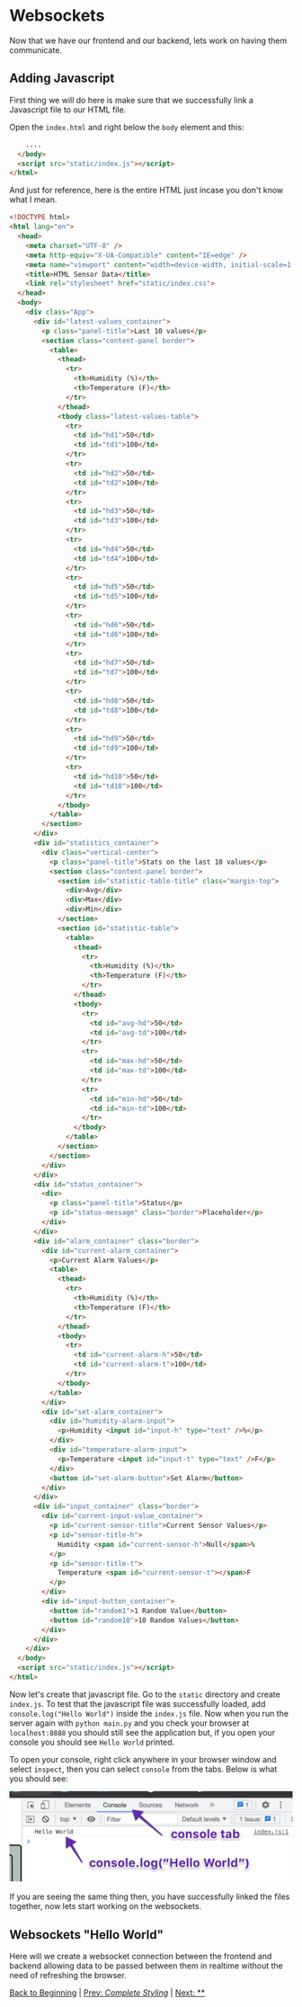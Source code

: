 # Websockets

Now that we have our frontend and our backend, lets work on having them communicate.  

## Adding Javascript

First thing we will do here is make sure that we successfully link a Javascript file to our HTML file.  

Open the `index.html` and right below the `body` element and this:  

``` html
    ....
  </body>
  <script src="static/index.js"></script>
</html>
```

And just for reference, here is the entire HTML just incase you don't know what I mean.  

``` html
<!DOCTYPE html>
<html lang="en">
  <head>
    <meta charset="UTF-8" />
    <meta http-equiv="X-UA-Compatible" content="IE=edge" />
    <meta name="viewport" content="width=device-width, initial-scale=1.0" />
    <title>HTML Sensor Data</title>
    <link rel="stylesheet" href="static/index.css">
  </head>
  <body>
    <div class="App">
      <div id="latest-values_container">
        <p class="panel-title">Last 10 values</p>
        <section class="content-panel border">
          <table>
            <thead>
              <tr>
                <th>Humidity (%)</th>
                <th>Temperature (F)</th>
              </tr>
            </thead>
            <tbody class="latest-values-table">
              <tr>
                <td id="hd1">50</td>
                <td id="td1">100</td>
              </tr>
              <tr>
                <td id="hd2">50</td>
                <td id="td2">100</td>
              </tr>
              <tr>
                <td id="hd3">50</td>
                <td id="td3">100</td>
              </tr>
              <tr>
                <td id="hd4">50</td>
                <td id="td4">100</td>
              </tr>
              <tr>
                <td id="hd5">50</td>
                <td id="td5">100</td>
              </tr>
              <tr>
                <td id="hd6">50</td>
                <td id="td6">100</td>
              </tr>
              <tr>
                <td id="hd7">50</td>
                <td id="td7">100</td>
              </tr>
              <tr>
                <td id="hd8">50</td>
                <td id="td8">100</td>
              </tr>
              <tr>
                <td id="hd9">50</td>
                <td id="td9">100</td>
              </tr>
              <tr>
                <td id="hd10">50</td>
                <td id="td10">100</td>
              </tr>
            </tbody>
          </table>
        </section>
      </div>
      <div id="statistics_container">
        <div class="vertical-center">
          <p class="panel-title">Stats on the last 10 values</p>
          <section class="content-panel border">
            <section id="statistic-table-title" class="margin-top">
              <div>Avg</div>
              <div>Max</div>
              <div>Min</div>
            </section>
            <section id="statistic-table">
              <table>
                <thead>
                  <tr>
                    <th>Humidity (%)</th>
                    <th>Temperature (F)</th>
                  </tr>
                </thead>
                <tbody>
                  <tr>
                    <td id="avg-hd">50</td>
                    <td id="avg-td">100</td>
                  </tr>
                  <tr>
                    <td id="max-hd">50</td>
                    <td id="max-td">100</td>
                  </tr>
                  <tr>
                    <td id="min-hd">50</td>
                    <td id="min-td">100</td>
                  </tr>
                </tbody>
              </table>
            </section>
          </section>
        </div>
      </div>
      <div id="status_container">
        <div>
          <p class="panel-title">Status</p>
          <p id="status-message" class="border">Placeholder</p>
        </div>
      </div>
      <div id="alarm_container" class="border">
        <div id="current-alarm_container">
          <p>Current Alarm Values</p>
          <table>
            <thead>
              <tr>
                <th>Humidity (%)</th>
                <th>Temperature (F)</th>
              </tr>
            </thead>
            <tbody>
              <tr>
                <td id="current-alarm-h">50</td>
                <td id="current-alarm-t">100</td>
              </tr>
            </tbody>
          </table>
        </div>
        <div id="set-alarm_container">
          <div id="humidity-alarm-input">
            <p>Humidity <input id="input-h" type="text" />%</p>
          </div>
          <div id="temperature-alarm-input">
            <p>Temperature <input id="input-t" type="text" />F</p>
          </div>
          <button id="set-alarm-button">Set Alarm</button>
        </div>
      </div>
      <div id="input_container" class="border">
        <div id="current-input-value_container">
          <p id="current-sensor-title">Current Sensor Values</p>
          <p id="sensor-title-h">
            Humidity <span id="current-sensor-h">Null</span>%
          </p>
          <p id="sensor-title-t">
            Temperature <span id="current-sensor-t"></span>F
          </p>
        </div>
        <div id="input-button_container">
          <button id="random1">1 Random Value</button>
          <button id="random10">10 Random Values</button>
        </div>
      </div>
    </div>
  </body>
  <script src="static/index.js"></script>
</html>
```

Now let's create that javascript file. Go to the `static` directory and create `index.js`. To test that the javascript file was successfully loaded, add `console.log("Hello World")` inside the  `index.js` file. Now when you run the server again with `python main.py` and you check your browser at `localhost:8888` you should still see the application but, if you open your console you should see `Hello World` printed. 

To open your console, right click anywhere in your browser window and select `inspect`, then you can select `console` from the tabs. Below is what you should see:  

![js_hello_world](/docs/images/js_hello_world.jpg)  

If you are seeing the same thing then, you have successfully linked the files together, now lets start working on the websockets.  

## Websockets "Hello World"  

Here will we create a websocket connection between the frontend and backend allowing data to be passed between them in realtime without the need of refreshing the browser.  

[Back to Beginning](/README.md) | [Prev: *Complete Styling*](/docs/markdown/complete_styling.md) | [Next: **]()